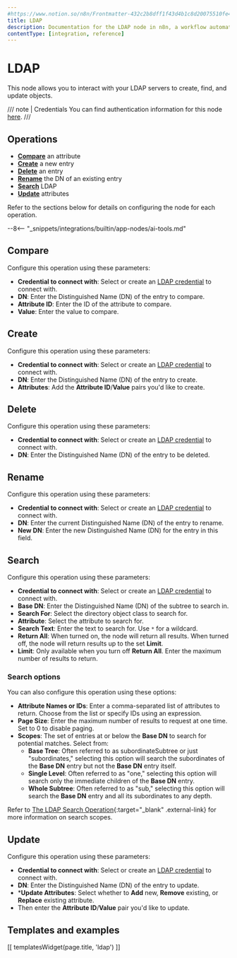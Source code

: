 ```yaml
---
#https://www.notion.so/n8n/Frontmatter-432c2b8dff1f43d4b1c8d20075510fe4
title: LDAP
description: Documentation for the LDAP node in n8n, a workflow automation platform. Includes guidance on usage, and links to examples.
contentType: [integration, reference]
---
```


# LDAP

This node allows you to interact with your LDAP servers to create, find, and update objects.

/// note | Credentials
You can find authentication information for this node [here](/integrations/builtin/credentials/ldap.md).
///

## Operations

* [**Compare**](#compare) an attribute
* [**Create**](#create) a new entry
* [**Delete**](#delete) an entry
* [**Rename**](#rename) the DN of an existing entry
* [**Search**](#search) LDAP
* [**Update**](#update) attributes

Refer to the sections below for details on configuring the node for each operation.

--8<-- "_snippets/integrations/builtin/app-nodes/ai-tools.md"

## Compare

Configure this operation using these parameters:

* **Credential to connect with**: Select or create an [LDAP credential](/integrations/builtin/credentials/ldap.md) to connect with.
* **DN**: Enter the Distinguished Name (DN) of the entry to compare.
* **Attribute ID**: Enter the ID of the attribute to compare.
* **Value**: Enter the value to compare.

## Create

Configure this operation using these parameters:

* **Credential to connect with**: Select or create an [LDAP credential](/integrations/builtin/credentials/ldap.md) to connect with.
* **DN**: Enter the Distinguished Name (DN) of the entry to create.
* **Attributes**: Add the **Attribute ID**/**Value** pairs you'd like to create.

## Delete

Configure this operation using these parameters:

* **Credential to connect with**: Select or create an [LDAP credential](/integrations/builtin/credentials/ldap.md) to connect with.
* **DN**: Enter the Distinguished Name (DN) of the entry to be deleted.

## Rename

Configure this operation using these parameters:

* **Credential to connect with**: Select or create an [LDAP credential](/integrations/builtin/credentials/ldap.md) to connect with.
* **DN**: Enter the current Distinguished Name (DN) of the entry to rename.
* **New DN**: Enter the new Distinguished Name (DN) for the entry in this field.

## Search

Configure this operation using these parameters:

* **Credential to connect with**: Select or create an [LDAP credential](/integrations/builtin/credentials/ldap.md) to connect with.
* **Base DN**: Enter the Distinguished Name (DN) of the subtree to search in.
* **Search For**: Select the directory object class to search for.
* **Attribute**: Select the attribute to search for.
* **Search Text**: Enter the text to search for. Use `*` for a wildcard.
* **Return All**: When turned on, the node will return all results. When turned off, the node will return results up to the set **Limit**.
* **Limit**: Only available when you turn off **Return All**. Enter the maximum number of results to return.

### Search options

You can also configure this operation using these options:

* **Attribute Names or IDs**: Enter a comma-separated list of attributes to return. Choose from the list or specify IDs using an expression.
* **Page Size**: Enter the maximum number of results to request at one time. Set to 0 to disable paging.
* **Scopes**: The set of entries at or below the **Base DN** to search for potential matches. Select from:
    * **Base Tree**: Often referred to as subordinateSubtree or just "subordinates," selecting this option will search the subordinates of the **Base DN** entry but not the **Base DN** entry itself.
    * **Single Level**: Often referred to as "one," selecting this option will search only the immediate children of the **Base DN** entry.
    * **Whole Subtree**: Often referred to as "sub," selecting this option will search the **Base DN** entry and all its subordinates to any depth.

Refer to [The LDAP Search Operation](https://ldap.com/the-ldap-search-operation/){:target="_blank" .external-link} for more information on search scopes.

## Update

Configure this operation using these parameters:

* **Credential to connect with**: Select or create an [LDAP credential](/integrations/builtin/credentials/ldap.md) to connect with.
* **DN**: Enter the Distinguished Name (DN) of the entry to update.
* ***Update Attributes**: Select whether to **Add** new, **Remove** existing, or **Replace** existing attribute.
* Then enter the **Attribute ID**/**Value** pair you'd like to update.

## Templates and examples

<!-- see https://www.notion.so/n8n/Pull-in-templates-for-the-integrations-pages-37c716837b804d30a33b47475f6e3780 -->
[[ templatesWidget(page.title, 'ldap') ]]
